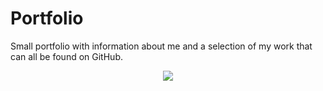 # Portfolio

Small portfolio with information about me and a selection of my work that can all be found on GitHub.

<p align="center">
  <img src="https://live.staticflickr.com/65535/50634287736_b47a6afefd_z.jpg"/>
</p>

